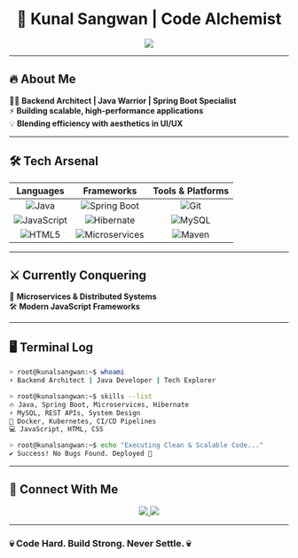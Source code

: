 <h1 align="center">🚀 Kunal Sangwan | Code Alchemist</h1>  

<p align="center">
  <img src="https://readme-typing-svg.herokuapp.com?font=Fira+Code&duration=4000&color=F70000&center=true&width=435&lines=Backend+Architect;Spring+Boot+Specialist;Java+%7C+Microservices+%7C+Distributed+Systems" />
</p>

---

## 🔥 About Me  

👨‍💻 **Backend Architect | Java Warrior | Spring Boot Specialist**  
⚡ **Building scalable, high-performance applications**  
💡 **Blending efficiency with aesthetics in UI/UX**  

---

## 🛠️ Tech Arsenal  

| **Languages**  | **Frameworks**  | **Tools & Platforms** |
|:-------------:|:--------------:|:---------------------:|
| ![Java](https://img.shields.io/badge/Java-ED8B00?style=for-the-badge&logo=openjdk&logoColor=white) | ![Spring Boot](https://img.shields.io/badge/Spring%20Boot-6DB33F?style=for-the-badge&logo=spring-boot&logoColor=white) | ![Git](https://img.shields.io/badge/Git-F05032?style=for-the-badge&logo=git&logoColor=white) |
| ![JavaScript](https://img.shields.io/badge/JavaScript-F7DF1E?style=for-the-badge&logo=javascript&logoColor=black) | ![Hibernate](https://img.shields.io/badge/Hibernate-59666C?style=for-the-badge&logo=hibernate&logoColor=white) | ![MySQL](https://img.shields.io/badge/MySQL-4479A1?style=for-the-badge&logo=mysql&logoColor=white) |
| ![HTML5](https://img.shields.io/badge/HTML5-E34F26?style=for-the-badge&logo=html5&logoColor=white) | ![Microservices](https://img.shields.io/badge/Microservices-FF6C37?style=for-the-badge&logo=microservices&logoColor=white) | ![Maven](https://img.shields.io/badge/Maven-C71A36?style=for-the-badge&logo=apache-maven&logoColor=white) |

---

## ⚔️ Currently Conquering  

🚀 **Microservices & Distributed Systems**  
🛠️ **Modern JavaScript Frameworks**  

---

## 🖥️ Terminal Log  

```bash
> root@kunalsangwan:~$ whoami
⚡ Backend Architect | Java Developer | Tech Explorer

> root@kunalsangwan:~$ skills --list
🔥 Java, Spring Boot, Microservices, Hibernate
⚡ MySQL, REST APIs, System Design
🚀 Docker, Kubernetes, CI/CD Pipelines
💻 JavaScript, HTML, CSS

> root@kunalsangwan:~$ echo "Executing Clean & Scalable Code..."
✔ Success! No Bugs Found. Deployed 🚀
```

---

## 🤝 Connect With Me  

<p align="center">
  <a href="https://www.linkedin.com/in/kunal-sangwan-4a7580217/">
    <img src="https://img.shields.io/badge/LinkedIn-%230077B5.svg?style=for-the-badge&logo=linkedin&logoColor=white" />
  </a>
  <a href="mailto:kunalsangwan0980@gmail.com">
    <img src="https://img.shields.io/badge/Gmail-D14836?style=for-the-badge&logo=gmail&logoColor=white" />
  </a>
</p>

---

### 💀 **Code Hard. Build Strong. Never Settle.** 💀
